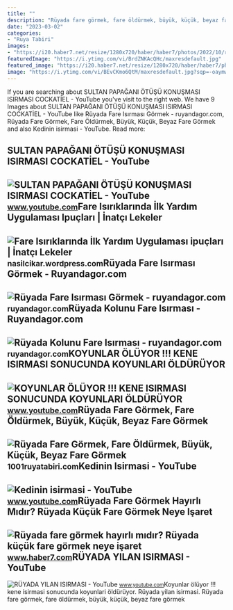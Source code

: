 ```yaml
---
title: ""
description: "Rüyada fare görmek, fare öldürmek, büyük, küçük, beyaz fare görmek"
date: "2023-03-02"
categories:
- "Ruya Tabiri"
images:
- "https://i20.haber7.net/resize/1280x720/haber/haber7/photos/2022/10/ruyada_siyah_fare_gormek_ne_demek_ruyada_fare_isirmasi_neye_isaret_eder_1646636355_8728.jpg"
featuredImage: "https://i.ytimg.com/vi/BrdZNKAcQHc/maxresdefault.jpg"
featured_image: "https://i20.haber7.net/resize/1280x720/haber/haber7/photos/2022/10/ruyada_siyah_fare_gormek_ne_demek_ruyada_fare_isirmasi_neye_isaret_eder_1646636355_8728.jpg"
image: "https://i.ytimg.com/vi/BEvCKmo6QtM/maxresdefault.jpg?sqp=-oaymwEmCIAKENAF8quKqQMa8AEB-AHIAYAC6AKKAgwIABABGGUgVyhIMA8=&amp;rs=AOn4CLCUKoxFAmZs34L7M1fgCAB-aFF1pw"
---
```


If you are searching about SULTAN PAPAĞANI ÖTÜŞÜ KONUŞMASI ISIRMASI COCKATİEL - YouTube you've visit to the right web. We have 9 Images about SULTAN PAPAĞANI ÖTÜŞÜ KONUŞMASI ISIRMASI COCKATİEL - YouTube like Rüyada Fare Isırması Görmek - ruyandagor.com, Rüyada Fare Görmek, Fare Öldürmek, Büyük, Küçük, Beyaz Fare Görmek and also Kedinin isirmasi - YouTube. Read more:

SULTAN PAPAĞANI ÖTÜŞÜ KONUŞMASI ISIRMASI COCKATİEL - YouTube
------------------------------------------------------------

 ![SULTAN PAPAĞANI ÖTÜŞÜ KONUŞMASI ISIRMASI COCKATİEL - YouTube](https://i.ytimg.com/vi/BEvCKmo6QtM/maxresdefault.jpg?sqp=-oaymwEmCIAKENAF8quKqQMa8AEB-AHIAYAC6AKKAgwIABABGGUgVyhIMA8=&rs=AOn4CLCUKoxFAmZs34L7M1fgCAB-aFF1pw) <small>www.youtube.com</small>Fare Isırıklarında İlk Yardım Uygulaması Ipuçları | İnatçı Lekeler
------------------------------------------------------------------

 ![Fare Isırıklarında İlk Yardım Uygulaması ipuçları | İnatçı Lekeler](https://i0.wp.com/www.ipuclarim.com/wp-content/uploads/2014/03/fare-isirmasi-ilk-yardim.jpg) <small>nasilcikar.wordpress.com</small>Rüyada Fare Isırması Görmek - Ruyandagor.com
--------------------------------------------

 ![Rüyada Fare Isırması Görmek - ruyandagor.com](https://images.ruyandagor.com/2017/04/fare-isirmasi-gormek-1608.jpg) <small>ruyandagor.com</small>Rüyada Kolunu Fare Isırması - Ruyandagor.com
--------------------------------------------

 ![Rüyada Kolunu Fare Isırması - ruyandagor.com](https://images.ruyandagor.com/2017/05/kolunu-fare-isirmasi-1322.jpg) <small>ruyandagor.com</small>KOYUNLAR ÖLÜYOR !!! KENE ISIRMASI SONUCUNDA KOYUNLARI ÖLDÜRÜYOR
---------------------------------------------------------------

 ![KOYUNLAR ÖLÜYOR !!! KENE ISIRMASI SONUCUNDA KOYUNLARI ÖLDÜRÜYOR](https://i.ytimg.com/vi/BrdZNKAcQHc/maxresdefault.jpg) <small>www.youtube.com</small>Rüyada Fare Görmek, Fare Öldürmek, Büyük, Küçük, Beyaz Fare Görmek
------------------------------------------------------------------

 ![Rüyada Fare Görmek, Fare Öldürmek, Büyük, Küçük, Beyaz Fare Görmek](https://1001ruyatabiri.com/wp-content/uploads/2019/12/ruyada-fare-gormek-fare-oldurmek-beyaz-fare-gormek-buyuk-fare-siyah-fare-gormek-fare-yemek-fare-isirmasi-1001ruyatabiri-diyanet.jpg?v=1576778754) <small>1001ruyatabiri.com</small>Kedinin Isirmasi - YouTube
--------------------------

 ![Kedinin isirmasi - YouTube](https://i.ytimg.com/vi/rXRGkKlPatw/maxresdefault.jpg?sqp=-oaymwEmCIAKENAF8quKqQMa8AEB-AHKAYAC6AKKAgwIABABGGUgVShSMA8=&rs=AOn4CLCVikB5KPSl58onQ-5OeWPgfVg6qA) <small>www.youtube.com</small>Rüyada Fare Görmek Hayırlı Mıdır? Rüyada Küçük Fare Görmek Neye Işaret
----------------------------------------------------------------------

 ![Rüyada fare görmek hayırlı mıdır? Rüyada küçük fare görmek neye işaret](https://i20.haber7.net/resize/1280x720/haber/haber7/photos/2022/10/ruyada_siyah_fare_gormek_ne_demek_ruyada_fare_isirmasi_neye_isaret_eder_1646636355_8728.jpg) <small>www.haber7.com</small>RÜYADA YILAN ISIRMASI - YouTube
-------------------------------

 ![RÜYADA YILAN ISIRMASI - YouTube](https://i.ytimg.com/vi/jfuhARzho0g/maxresdefault.jpg) <small>www.youtube.com</small>Koyunlar ölüyor !!! kene isirmasi sonucunda koyunlari öldürüyor. Rüyada yilan isirmasi. Rüyada fare görmek, fare öldürmek, büyük, küçük, beyaz fare görmek
